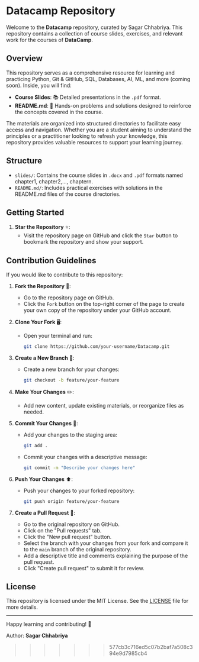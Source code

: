 # Datacamp Repository

Welcome to the **Datacamp** repository, curated by Sagar Chhabriya. This repository contains a collection of course slides, exercises, and relevant work for the courses of **DataCamp**.

## Overview

This repository serves as a comprehensive resource for learning and practicing Python, Git & GitHub, SQL, Databases, AI, ML, and more (coming soon). Inside, you will find:

- **Course Slides**: 📚 Detailed presentations in the `.pdf` format.
- **README.md**: 📝 Hands-on problems and solutions designed to reinforce the concepts covered in the course.

The materials are organized into structured directories to facilitate easy access and navigation. Whether you are a student aiming to understand the principles or a practitioner looking to refresh your knowledge, this repository provides valuable resources to support your learning journey.

## Structure

- `slides/`: Contains the course slides in `.docx` and `.pdf` formats named chapter1, chapter2,..., chaptern.
- `README.md/`: Includes practical exercises with solutions in the README.md files of the course directories.

## Getting Started

1. **Star the Repository** ⭐: 
   - Visit the repository page on GitHub and click the `Star` button to bookmark the repository and show your support.


## Contribution Guidelines

If you would like to contribute to this repository:

1. **Fork the Repository** 🍴:
   - Go to the repository page on GitHub.
   - Click the `Fork` button on the top-right corner of the page to create your own copy of the repository under your GitHub account.

2. **Clone Your Fork** 🖥️:
   - Open your terminal and run:
     ```bash
     git clone https://github.com/your-username/Datacamp.git
     ```

3. **Create a New Branch** 🌿:
   - Create a new branch for your changes:
     ```bash
     git checkout -b feature/your-feature
     ```

4. **Make Your Changes** ✏️:
   - Add new content, update existing materials, or reorganize files as needed.

5. **Commit Your Changes** 💾:
   - Add your changes to the staging area:
     ```bash
     git add .
     ```
   - Commit your changes with a descriptive message:
     ```bash
     git commit -m "Describe your changes here"
     ```

6. **Push Your Changes** ⬆️:
   - Push your changes to your forked repository:
     ```bash
     git push origin feature/your-feature
     ```

7. **Create a Pull Request** 🔀:
   - Go to the original repository on GitHub.
   - Click on the "Pull requests" tab.
   - Click the "New pull request" button.
   - Select the branch with your changes from your fork and compare it to the `main` branch of the original repository.
   - Add a descriptive title and comments explaining the purpose of the pull request.
   - Click "Create pull request" to submit it for review.

## License

This repository is licensed under the MIT License. See the [LICENSE](LICENSE) file for more details.

---

Happy learning and contributing! 🎉

Author: **Sagar Chhabriya**
>>>>>>> 577cb3c716ed5c07b2baf7a508c394e9d7985cb4
